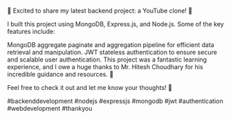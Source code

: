 🚀 Excited to share my latest backend project: a YouTube clone! 🎥

I built this project using MongoDB, Express.js, and Node.js. Some of the key features include:

MongoDB aggregate paginate and aggregation pipeline for efficient data retrieval and manipulation.
JWT stateless authentication to ensure secure and scalable user authentication.
This project was a fantastic learning experience, and I owe a huge thanks to Mr. Hitesh Choudhary for his incredible guidance and resources. 🙌

Feel free to check it out and let me know your thoughts! 💬

#backenddevelopment #nodejs #expressjs #mongodb #jwt #authentication #webdevelopment #thankyou
